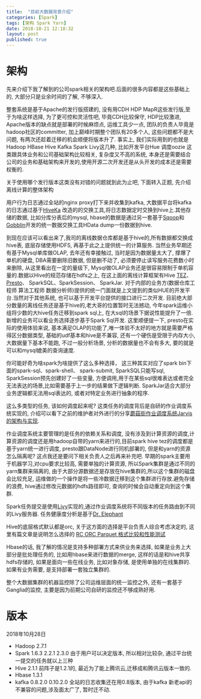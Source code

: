 ```yaml
---
title:  "目前大数据背景介绍"
categories: [Spark]
tags: [架构 Spark Yarn]
date: 2018-10-21 12:18:32
layout: post
published: true
---
```


# 架构
先来介绍下我了解到的公司spark相关的架构吧.后面的很多内容都是这些基础上的, 大部分只是业余时间的了解, 不够深入.

整套系统是基于Apache的发行版搭建的, 没有用CDH HDP MapR这些发行版,至于为啥这样选择, 为了更可控和灵活性吧, 毕竟CDH比较保守, HDP比较激进, Apache版本的缺点就是部署的时候麻烦点, 运维工具少一点, 团队的负责人毕竟是hadoop社区的committer, 加上巅峰时期整个团队有20多个人, 这些问题都不是大问题, 有两次还趁着迁移的机会顺便将版本升了. 事实上, 我们实际用到的也就是Hadoop HBase Hive Kafka  Spark Livy这几种, 比如开发平台Hue 调度oozie 这类跟具体业务和公司基础架构比较相关, 复杂度又不高的系统, 本身还是需要结合公司的业务和基础架构来开发的,使用开源二次开发还是从头开发的成本还是需要权衡的.

关于使用哪个发行版本这类没有对错的问题就到此为止吧, 下面转入正题, 先介绍离线计算的整体架构

用户行为日志通过全站的nginx proxy打下来并收集到kafka, 大数据平台将kafka的日志通过基于[HiveKa](https://github.com/HiveKa/HiveKa) 改造的的交换工具,将日志数据定时交换到hive上.其他存储的数据, 比如分库分表后的mysql, hbase的数据是通过另一套基于[Sqoop](http://sqoop.apache.org)和[Gobblin](https://gobblin.apache.org/)开发的统一数据交换工具HData dump一份数据到hive.

到现在应该可以看出来了,我司的离线数据仓库都是基于hive的,所有数据都交换成hive表, 底层存储使用HDFS, 再基于此之上提供统一的计算服务. 当然业务早期还有基于Mysql单库做OLAP, 去年还有幸接触过, 当时是因为数据量太大了, 撑爆了单机的硬盘, DBA需要删除旧数据, 但是删不动了, 必须要停止读写服务花费数小时来删除, 从这里看出在一定的量级下, Mysql做OLAP业务还是很容易限制于单机容量的.数据以Hive的规范存储在hdfs之上, 在这上面的离线计算框架有Hive [TEZ](https://tez.apache.org/)、 [Presto](http://prestodb.io/)、 SparkSQL、SparkSession、 SparkJar. 对于内部的业务方(数据仓库工程师 算法工程师 数据分析师)提供的统一门面就是上文提到的类似HUE的开发平台.当然对于其他系统, 也可以基于开发平台提供的接口进行二次开发. 目前绝大部分数量的离线任务还是基于hive的,老大哥的位置暂时无法撼动, 今年spark运维小组将少数的大hive任务迁移到spark sql上, 在大sql的场景下据说性能提升了一倍. 新增的业务可以看业务选择逐步基于Spark Sql开发. 这里顺便提一下, presto在实际的使用体验来说, 基本满足OLAP的功能了,唯一体验不太好的地方就是需要严格得区分数据类型, 基础的udf基本和hive是不兼容, 还有一个硬伤是受限于内存大小, 大数据量下基本不能跑, 不过一般分析场景, 分析的数据量也不会有多大, 要的就是可以和mysql媲美的查询速度.

你可能好奇为啥spark为啥提供了这么多种选择， 这三种其实对应了spark bin下面的spark-sql、spark-shell、 spark-submit, SparkSQL只能写sql, SparkSession预先创建好了一些变量, 方便调用,用于在某些sql很难表达或者完全无法表达的场景,比如需要基于上一步的结果做下逻辑判断. SparkJar适合大部分业务逻辑都无法用sql表达的, 或者对特定业务进行抽象的程序.

这么多类型的任务, 该如何调度起来呢? 这类任务的调度背后是自研的作业调度系统实现的, 介绍可以看下之前的维护者对外进行的分享[蘑菇街作业调度系统Jarvis的架构与实现](https://myslide.cn/slides/8325).

作业调度系统主要管理的是任务的依赖关系和调度, 没有涉及到计算资源的调度,计算资源的调度还是用hadoop自带的yarn来进行的,目前spark hive tez的调度都是基于yarn统一进行调度, presto跟DataNode进行同机部署的, 但是和yarn的资源怎么隔离呢? 这点我还是要问下相关负责人之后再来补充吧. 早期的spark主要用于机器学习,对cpu要求比较高, 需要单独的计算资源, 所以Spark集群是通过不同的yarn集群来隔离的, 由于大部分源数据还是存放在hive集群的,所以这个集群的磁盘会比较充足, 运维做的一个操作是将一些冷数据迁移到这个集群进行存放.避免存储的浪费, hive通过修改元数据的hdfs路径即可, 查询的时候会自动重定向到这个集群.


Spark任务提交是使用[Livy](https://livy.incubator.apache.org/)实现的,通过作业调度系统将不同版本的任务路由到不同的Livy服务器. 任务健康度分析是基于[Dr. Elephant](https://github.com/linkedin/dr-elephant)

Hive的底层格式默认都是orc, 关于这方面的选择是平台负责人综合考虑决定的, 这里有篇文章是说明怎么选择的 [RC ORC Parquet 格式比较和性能测试
](https://blog.csdn.net/colorant/article/details/53699822)

Hbase的话, 我了解的情况是支持多种部署方式来供业务来选择, 如果是业务上大部分是批处理任务的, 比如用hbase来进行数据的merge, 这样的话是和hive共享hdfs存储的, 如果是面向一些在线业务, 比如对象存储, 是使用单独的在线集群的. 如果有业务需要, 是支持部署一套独立集群的.

整个大数据集群的机器监控除了公司运维层面的统一监控之外, 还有一套基于Ganglia的监控, 主要是因为前期公司自研的监控还不够成熟好用.


# 版本
2018年10月28日 
* Hadoop 2.7.1
* Spark 1.6.3 2.2.1  2.3.0 由于用户可以决定版本, 所以相对比较杂, 通过平台统一提交的任务就以上三种
* Hive 2.1.1 前阵子是1.2.1的, 最近为了能上腾讯云,迁移成和腾讯云版本一致的.
* Hbase 1.3.1 
* kafka 0.8.2.0  0.10.2.0 全站的日志收集还在用0.8版本, 由于kafka 新老api的不兼容的问题,涉及面太广了, 暂时迁不动.







